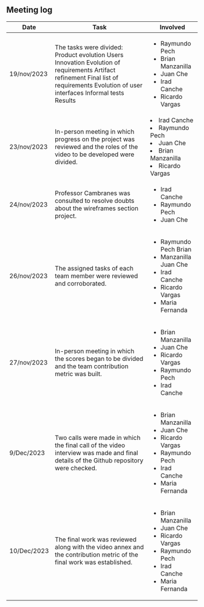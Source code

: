 ## Meeting log

| Date | Task | Involved|
|-----|------|-------|
| 19/nov/2023 | The tasks were divided: Product evolution Users Innovation Evolution of requirements Artifact refinement Final list of requirements Evolution of user interfaces Informal tests Results | <ul><li>Raymundo Pech </li><li>Brian Manzanilla </li><li>Juan Che </li><li>Irad Canche </li><li>Ricardo Vargas |
| 23/nov/2023 | In-person meeting in which progress on the project was reviewed and the roles of the video to be developed were divided.| </li><li>Irad Canche </li><li>Raymundo Pech </li><li>Juan Che </li><li>Brian Manzanilla </li><li>Ricardo Vargas |
| 24/nov/2023 | Professor Cambranes was consulted to resolve doubts about the wireframes section project. | <ul><li>Irad Canche </li><li>Raymundo Pech </li><li>Juan Che |
| 26/nov/2023 | The assigned tasks of each team member were reviewed and corroborated. | <ul><li>Raymundo Pech Brian </li><li>Manzanilla Juan Che </li><li>Irad Canche </li><li>Ricardo Vargas </li><li>Maria Fernanda |
| 27/nov/2023 |In-person meeting in which the scores began to be divided and the team contribution metric was built. | <ul><li>Brian Manzanilla </li><li>Juan Che </li><li>Ricardo Vargas </li><li>Raymundo Pech </li><li>Irad Canche 
| 9/Dec/2023 | Two calls were made in which the final call of the video interview was made and final details of the Github repository were checked. | <ul><li>Brian Manzanilla </li><li>Juan Che </li><li>Ricardo Vargas </li><li>Raymundo Pech </li><li>Irad Canche </li><li>Maria Fernanda 
| 10/Dec/2023 | The final work was reviewed along with the video annex and the contribution metric of the final work was established. | <ul><li>Brian Manzanilla  </li><li>Juan Che </li><li>Ricardo Vargas </li><li>Raymundo Pech </li><li>Irad Canche  </li><li>Maria Fernanda |

